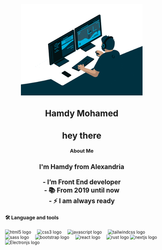 <div align="center">
  <img height="300" src="./output-onlinegiftools.gif"  />
</div>

###

<div align="center">
 <h1> Hamdy Mohamed </h1>
</div>

###

<h1 align="center">hey there</h1>

###

<h3 align="center">About Me</h3>

###

<h2 align="center">I'm  Hamdy from Alexandria<br><br>-  I’m Front End developer<br>- 📚 From 2019 until now  <br>- ⚡ I am always ready</h2>

###

<h3 align="left">🛠 Language and tools</h3>

###

<div align="left">
  <img src="https://skillicons.dev/icons?i=html" height="40" alt="html5 logo"  />
  <img width="12" />
  <img src="https://skillicons.dev/icons?i=css" height="40" alt="css3 logo"  />
  <img width="12" />
  <img src="https://skillicons.dev/icons?i=js" height="40" alt="javascript logo"  />
  <img width="12" />
  <img src="https://skillicons.dev/icons?i=tailwind" height="40" alt="tailwindcss logo"  />
  <img width="12" />
  <img src="https://skillicons.dev/icons?i=sass" height="40" alt="sass logo"  />
  <img width="12" />
  <img src="https://skillicons.dev/icons?i=bootstrap" height="40" alt="bootstrap logo"  />
  <img width="12" />
  <img src="https://skillicons.dev/icons?i=react" height="40" alt="react logo"  />
  <img width="12" />
  <img src="https://skillicons.dev/icons?i=rust" height="40" alt="rust logo"  />
  <img src="https://skillicons.dev/icons?i=nextjs" height="40" alt="nextjs logo"  />
    <img src="https://skillicons.dev/icons?i=electronjs" height="40" alt="Electronjs logo"  />

  <img width="12" />
</div>
  
</div>
